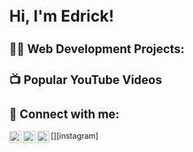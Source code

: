<h1>Hi, I'm Edrick! </h1>
<h2>👨‍💻 Web Development Projects:</h2>





<h2>📺 Popular YouTube Videos</h2>


<h2> 🤳 Connect with me:</h2>

[<img align="left" alt="Edrick Jean| Twitter" width="22px" src="https://cdn.jsdelivr.net/npm/simple-icons@v3/icons/twitter.svg" />][twitter]
[<img align="left" alt=" Edrick Jean | LinkedIn" width="22px" src="https://cdn.jsdelivr.net/npm/simple-icons@v3/icons/linkedin.svg" />][linkedin]
[<img align="left" alt=" Edrick Jean| Instagram" width="22px" src="https://cdn.jsdelivr.net/npm/simple-icons@v3/icons/instagram.svg" />][instagram]

[twitter]: https://twitter.com/edrickjean1

[linkedin]: [https://linkedin.com/in/edrickjean](https://www.linkedin.com/in/edrick-jean-32008725a/)

<!--
**edrickj/edrickj** is a ✨ _special_ ✨ repository because its `README.md` (this file) appears on your GitHub profile.

Here are some ideas to get you started:

- 🔭 I’m currently working on ...
- 🌱 I’m currently learning ...
- 👯 I’m looking to collaborate on ...
- 🤔 I’m looking for help with ...
- 💬 Ask me about ...
- 📫 How to reach me: ...
- 😄 Pronouns: ...
- ⚡ Fun fact: ...
-->
